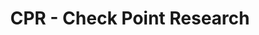 ---
title: CPR - Check Point Research
description: The Intelligence and research arm of Check Point Technologies provides leading cyber threat intelligence to Check Point customers and the greater intelligence community.
url: https://research.checkpoint.com/
image:
    # url: '/assets/images/cafe.png'
    # alt: 'Cafe'
tags: ['research', 'threat-intelligence']
listedDate: 2023-11-08
published: true
---